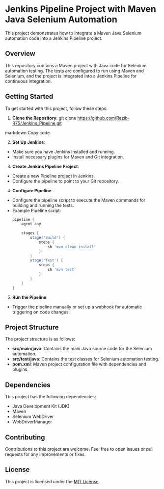 # Jenkins Pipeline Project with Maven Java Selenium Automation

This project demonstrates how to integrate a Maven Java Selenium automation code into a Jenkins Pipeline project.

## Overview

This repository contains a Maven project with Java code for Selenium automation testing. The tests are configured to run using Maven and Selenium, and the project is integrated into a Jenkins Pipeline for continuous integration.

## Getting Started

To get started with this project, follow these steps:

1. **Clone the Repository**: 
git clone https://github.com/Razib-R75/Jenkins_Pipeline.git

markdown
Copy code

2. **Set Up Jenkins**: 
- Make sure you have Jenkins installed and running.
- Install necessary plugins for Maven and Git integration.

3. **Create Jenkins Pipeline Project**:
- Create a new Pipeline project in Jenkins.
- Configure the pipeline to point to your Git repository.

4. **Configure Pipeline**: 
- Configure the pipeline script to execute the Maven commands for building and running the tests.
- Example Pipeline script:
  ```groovy
  pipeline {
      agent any
      
      stages {
          stage('Build') {
              steps {
                  sh 'mvn clean install'
              }
          }
          stage('Test') {
              steps {
                  sh 'mvn test'
              }
          }
      }
  }
  ```

5. **Run the Pipeline**: 
- Trigger the pipeline manually or set up a webhook for automatic triggering on code changes.

## Project Structure

The project structure is as follows:

- **src/main/java**: Contains the main Java source code for the Selenium automation.
- **src/test/java**: Contains the test classes for Selenium automation testing.
- **pom.xml**: Maven project configuration file with dependencies and plugins.

## Dependencies

This project has the following dependencies:

- Java Development Kit (JDK)
- Maven
- Selenium WebDriver
- WebDriverManager

## Contributing

Contributions to this project are welcome. Feel free to open issues or pull requests for any improvements or fixes.

## License

This project is licensed under the [MIT License](LICENSE).
